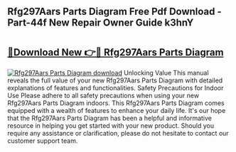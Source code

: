 ## Rfg297Aars Parts Diagram Free Pdf Download - Part-44f New Repair Owner Guide k3hnY

# <h2><a href="http://dflmqtv.blite.top/?on=Rfg297Aars+Parts+Diagram">🔗Download New 👉🔴 Rfg297Aars Parts Diagram</a></h2>

[![Rfg297Aars Parts Diagram download](https://i.imgur.com/lujVjoI.png)](http://dflmqtv.blite.top/?on=Rfg297Aars+Parts+Diagram)
Unlocking Value This manual reveals the full value of your new Rfg297Aars Parts Diagram with detailed explanations of features and functionalities. Safety Precautions for Indoor Use Please adhere to all safety precautions when using your new Rfg297Aars Parts Diagram indoors. This Rfg297Aars Parts Diagram comes equipped with a wealth of features to enhance your daily life. It's our hope that the Rfg297Aars Parts Diagram has been a helpful and informative resource in helping you get started with your new product. Should you require any assistance or clarification, please do not hesitate to contact our customer support team.
